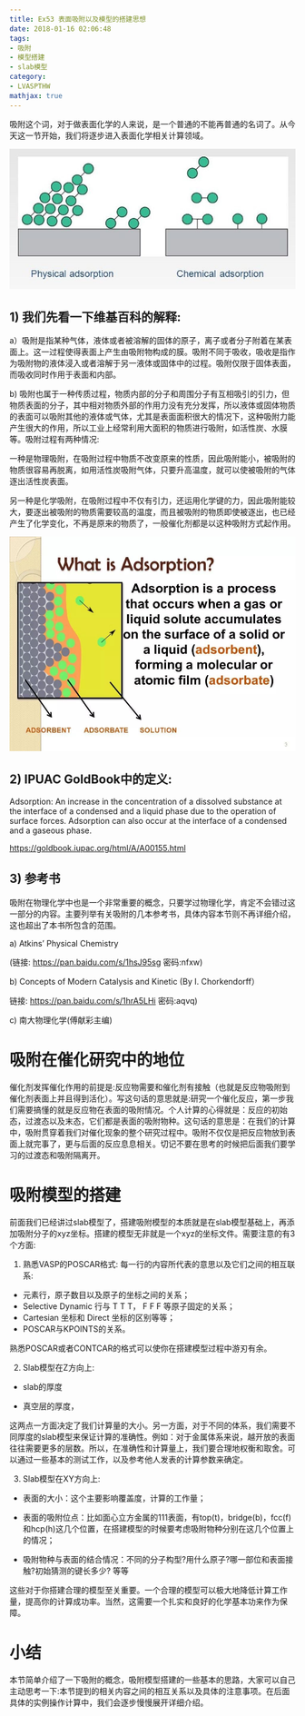 ```yaml
---
title: Ex53 表面吸附以及模型的搭建思想
date: 2018-01-16 02:06:48
tags: 
- 吸附
- 模型搭建
- slab模型
category:
- LVASPTHW
mathjax: true
---
```




吸附这个词，对于做表面化学的人来说，是一个普通的不能再普通的名词了。从今天这一节开始，我们将逐步进入表面化学相关计算领域。

![](ex53/ex53-1.jpeg) 



## 1) 我们先看一下维基百科的解释:

a）吸附是指某种气体，液体或者被溶解的固体的原子，离子或者分子附着在某表面上。这一过程使得表面上产生由吸附物构成的膜。吸附不同于吸收，吸收是指作为吸附物的液体浸入或者溶解于另一液体或固体中的过程。吸附仅限于固体表面，而吸收同时作用于表面和内部。

b) 吸附也属于一种传质过程，物质内部的分子和周围分子有互相吸引的引力，但物质表面的分子，其中相对物质外部的作用力没有充分发挥，所以液体或固体物质的表面可以吸附其他的液体或气体，尤其是表面面积很大的情况下，这种吸附力能产生很大的作用，所以工业上经常利用大面积的物质进行吸附，如活性炭、水膜等。吸附过程有两种情况:

一种是物理吸附，在吸附过程中物质不改变原来的性质，因此吸附能小，被吸附的物质很容易再脱离，如用活性炭吸附气体，只要升高温度，就可以使被吸附的气体逐出活性炭表面。

另一种是化学吸附，在吸附过程中不仅有引力，还运用化学键的力，因此吸附能较大，要逐出被吸附的物质需要较高的温度，而且被吸附的物质即使被逐出，也已经产生了化学变化，不再是原来的物质了，一般催化剂都是以这种吸附方式起作用。


![](ex53/ex53-2.jpeg)

## 2) IPUAC GoldBook中的定义:

Adsorption: An increase in the concentration of a dissolved substance at the interface of a condensed and a liquid phase due to the operation of surface forces. Adsorption can also occur at the interface of a condensed and a gaseous phase.

https://goldbook.iupac.org/html/A/A00155.html

## 3) 参考书

吸附在物理化学中也是一个非常重要的概念，只要学过物理化学，肯定不会错过这一部分的内容。主要列举有关吸附的几本参考书，具体内容本节则不再详细介绍，这也超出了本书所包含的范围。

a) Atkins’ Physical Chemistry 

(链接: https://pan.baidu.com/s/1hsJ95sg 密码:nfxw)

b) Concepts of Modern Catalysis and Kinetic  (By I. Chorkendorff）

链接: https://pan.baidu.com/s/1hrA5LHi 密码:aqvq)

c) 南大物理化学(傅献彩主编)



# 吸附在催化研究中的地位

催化剂发挥催化作用的前提是:反应物需要和催化剂有接触（也就是反应物吸附到催化剂表面上并且得到活化）。写这句话的意思就是:研究一个催化反应，第一步我们需要搞懂的就是反应物在表面的吸附情况。个人计算的心得就是：反应的初始态，过渡态以及末态，它们都是表面的吸附物种。这句话的意思是：在我们的计算中，吸附贯穿着我们对催化现象的整个研究过程中。吸附不仅仅是把反应物放到表面上就完事了，更与后面的反应息息相关。切记不要在思考的时候把后面我们要学习的过渡态和吸附隔离开。



# 吸附模型的搭建

前面我们已经讲过slab模型了，搭建吸附模型的本质就是在slab模型基础上，再添加吸附分子的xyz坐标。搭建的模型无非就是一个xyz的坐标文件。需要注意的有3个方面:

1) 熟悉VASP的POSCAR格式: 每一行的内容所代表的意思以及它们之间的相互联系:

* 元素行，原子数目以及原子的坐标之间的关系；
* Selective Dynamic 行与 T T T， F F F 等原子固定的关系；
*  Cartesian 坐标和 Direct 坐标的区别等等；
*  POSCAR与KPOINTS的关系。

熟悉POSCAR或者CONTCAR的格式可以使你在搭建模型过程中游刃有余。

2) Slab模型在Z方向上: 

* slab的厚度

* 真空层的厚度，

这两点一方面决定了我们计算量的大小。另一方面，对于不同的体系，我们需要不同厚度的slab模型来保证计算的准确性。例如：对于金属体系来说，越开放的表面往往需要更多的层数。所以，在准确性和计算量上，我们要合理地权衡和取舍。可以通过一些基本的测试工作，以及参考他人发表的计算参数来确定。



3) Slab模型在XY方向上:

* 表面的大小：这个主要影响覆盖度，计算的工作量；

* 表面的吸附位点：比如面心立方金属的111表面，有top(t)，bridge(b)，fcc(f) 和hcp(h)这几个位置，在搭建模型的时候要考虑吸附物种分别在这几个位置上的情况；

* 吸附物种与表面的结合情况：不同的分子构型?用什么原子?哪一部位和表面接触?初始猜测的键长多少? 等等

这些对于你搭建合理的模型至关重要。一个合理的模型可以极大地降低计算工作量，提高你的计算成功率。当然，这需要一个扎实和良好的化学基本功来作为保障。



# 小结

本节简单介绍了一下吸附的概念，吸附模型搭建的一些基本的思路，大家可以自己主动思考一下:本节提到的相关内容之间的相互关系以及具体的注意事项。在后面具体的实例操作计算中，我们会逐步慢慢展开详细介绍。
